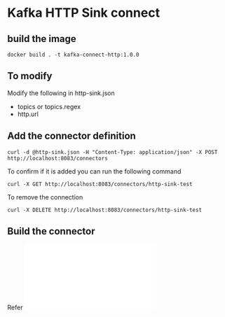 # Kafka HTTP Sink connect

## build the image 
```
docker build . -t kafka-connect-http:1.0.0
```

## To modify
Modify the following in http-sink.json
- topics or topics.regex 
- http.url

## Add the connector definition
```
curl -d @http-sink.json -H "Content-Type: application/json" -X POST http://localhost:8083/connectors
```
To confirm if it is added you can run the following command
```
curl -X GET http://localhost:8083/connectors/http-sink-test
```
To remove the connection
```
curl -X DELETE http://localhost:8083/connectors/http-sink-test
```

## Build the connector
Refer ![Create_connector_zip file](Create_connector_zip.md)